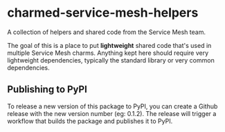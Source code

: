 # charmed-service-mesh-helpers
A collection of helpers and shared code from the Service Mesh team.

The goal of this is a place to put **lightweight** shared code that's used in multiple Service Mesh charms.  Anything kept here should require very lightweight dependencies, typically the standard library or very common dependencies.

## Publishing to PyPI

To release a new version of this package to PyPI, you can create a Github release with the new version number (eg: 
0.1.2).  The release will trigger a workflow that builds the package and publishes it to PyPI.